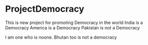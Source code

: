 # ProjectDemocracy
This is new project for promoting Democracy in the world
India is a Democracy
America is a Democracy
Pakistan is not a Democracy

I am one who is noone.
Bhutan too is not a democracy



